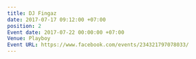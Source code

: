 ```yaml
---
title: DJ Fingaz
date: 2017-07-17 09:12:00 +07:00
position: 2
Event date: 2017-07-22 00:00:00 +07:00
Venue: Playboy
Event URL: https://www.facebook.com/events/234321797078033/
---
```


